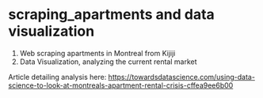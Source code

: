 # scraping_apartments and data visualization
1. Web scraping apartments in Montreal from Kijiji
2. Data Visualization, analyzing the current rental market

Article detailing analysis here: https://towardsdatascience.com/using-data-science-to-look-at-montreals-apartment-rental-crisis-cffea9ee6b00


